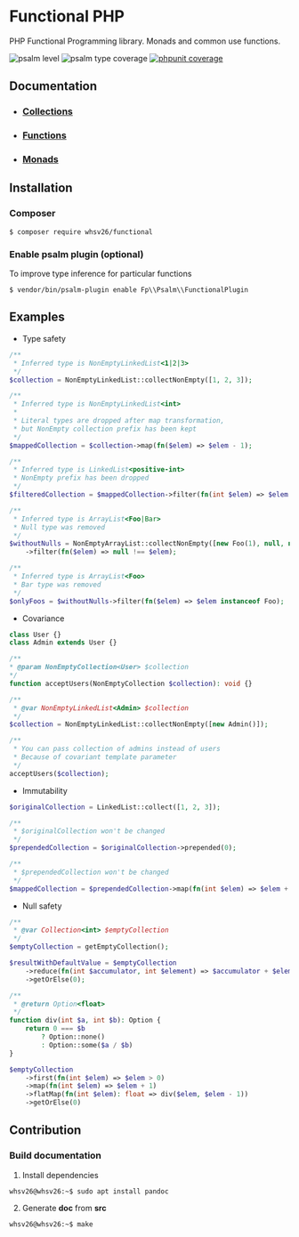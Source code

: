 # Functional PHP
PHP Functional Programming library. Monads and common use functions.

![psalm level](https://shepherd.dev/github/whsv26/functional/level.svg)
![psalm type coverage](https://shepherd.dev/github/whsv26/functional/coverage.svg)
[![phpunit coverage](https://coveralls.io/repos/github/whsv26/functional/badge.svg)](https://coveralls.io/github/whsv26/functional)

## Documentation
- ### [Collections](doc/Collections.md)
- ### [Functions](doc/Functions.md)
- ### [Monads](doc/Monads.md)


## Installation

### Composer 

```console
$ composer require whsv26/functional
```

### Enable psalm plugin (optional)
To improve type inference for particular functions

```console
$ vendor/bin/psalm-plugin enable Fp\\Psalm\\FunctionalPlugin
```


## Examples

- Type safety
```php
/**
 * Inferred type is NonEmptyLinkedList<1|2|3>
 */
$collection = NonEmptyLinkedList::collectNonEmpty([1, 2, 3]);

/**
 * Inferred type is NonEmptyLinkedList<int>
 * 
 * Literal types are dropped after map transformation,
 * but NonEmpty collection prefix has been kept
 */
$mappedCollection = $collection->map(fn($elem) => $elem - 1);

/**
 * Inferred type is LinkedList<positive-int>
 * NonEmpty prefix has been dropped
 */
$filteredCollection = $mappedCollection->filter(fn(int $elem) => $elem > 0);
```
```php
/**
 * Inferred type is ArrayList<Foo|Bar>
 * Null type was removed
 */
$withoutNulls = NonEmptyArrayList::collectNonEmpty([new Foo(1), null, new Bar(2)])
    ->filter(fn($elem) => null !== $elem);

/**
 * Inferred type is ArrayList<Foo>
 * Bar type was removed
 */
$onlyFoos = $withoutNulls->filter(fn($elem) => $elem instanceof Foo);

```

- Covariance
```php
class User {}
class Admin extends User {}

/**
* @param NonEmptyCollection<User> $collection
*/
function acceptUsers(NonEmptyCollection $collection): void {}

/** 
 * @var NonEmptyLinkedList<Admin> $collection 
 */
$collection = NonEmptyLinkedList::collectNonEmpty([new Admin()]);

/**
 * You can pass collection of admins instead of users
 * Because of covariant template parameter
 */
acceptUsers($collection);
```

- Immutability
```php
$originalCollection = LinkedList::collect([1, 2, 3]);

/**
 * $originalCollection won't be changed
 */
$prependedCollection = $originalCollection->prepended(0);

/**
 * $prependedCollection won't be changed
 */
$mappedCollection = $prependedCollection->map(fn(int $elem) => $elem + 1);
```

- Null safety
```php
/**
 * @var Collection<int> $emptyCollection 
 */
$emptyCollection = getEmptyCollection();

$resultWithDefaultValue = $emptyCollection
    ->reduce(fn(int $accumulator, int $element) => $accumulator + $element)
    ->getOrElse(0);

/**
 * @return Option<float>
 */
function div(int $a, int $b): Option {
    return 0 === $b 
        ? Option::none()
        : Option::some($a / $b)
}

$emptyCollection
    ->first(fn(int $elem) => $elem > 0)
    ->map(fn(int $elem) => $elem + 1)
    ->flatMap(fn(int $elem): float => div($elem, $elem - 1))
    ->getOrElse(0)
```


## Contribution

### Build documentation

1) Install dependencies
  ```console
  whsv26@whsv26:~$ sudo apt install pandoc
  ```

2) Generate **doc** from **src**
  ```console
  whsv26@whsv26:~$ make
  ```

